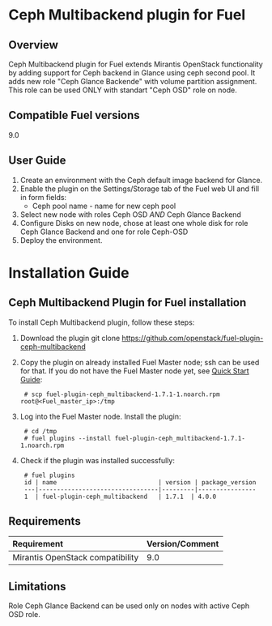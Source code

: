 Ceph Multibackend plugin for Fuel
=================================

Overview
--------

Ceph Multibackend plugin for Fuel extends Mirantis OpenStack functionality by adding
support for Ceph backend in Glance using ceph second pool. It adds new role "Ceph Glance
Backende" with volume partition assignment. This role can be used ONLY with standart 
"Ceph OSD" role on node. 


Compatible Fuel versions
------------------------

9.0


User Guide
----------

1. Create an environment with the Ceph default image backend for Glance.
2. Enable the plugin on the Settings/Storage tab of the Fuel web UI and fill in form
    fields:
   * Ceph pool name - name for new ceph pool
3. Select new node with roles Ceph OSD *AND* Ceph Glance Backend
4. Configure Disks on new node, chose at least one whole disk for role Ceph Glance Backend
  and one for role Ceph-OSD
5. Deploy the environment.


Installation Guide
==================

Ceph Multibackend Plugin for Fuel installation
----------------------------------------------

To install Ceph Multibackend plugin, follow these steps:

1. Download the plugin
    git clone https://github.com/openstack/fuel-plugin-ceph-multibackend

2. Copy the plugin on already installed Fuel Master node; ssh can be used for
    that. If you do not have the Fuel Master node yet, see
    [Quick Start Guide](https://software.mirantis.com/quick-start/):

        # scp fuel-plugin-ceph_multibackend-1.7.1-1.noarch.rpm root@<Fuel_master_ip>:/tmp

3. Log into the Fuel Master node. Install the plugin:

        # cd /tmp
        # fuel plugins --install fuel-plugin-ceph_multibackend-1.7.1-1.noarch.rpm

4. Check if the plugin was installed successfully:

        # fuel plugins
        id | name                            | version | package_version
        ---|---------------------------------|---------|----------------
        1  | fuel-plugin-ceph_multibackend   | 1.7.1  | 4.0.0


Requirements
------------

| Requirement                      | Version/Comment |
|:---------------------------------|:----------------|
| Mirantis OpenStack compatibility | 9.0             |


Limitations
-----------

Role Ceph Glance Backend can be used only on nodes with active Ceph OSD role.
